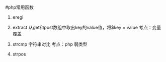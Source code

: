 #php常用函数

1. eregi

2. extract
从get和post数组中取出key的value值，将$key = value
考点：变量覆盖

3. strcmp
字符串对比
考点：php 弱类型

4. strpos

